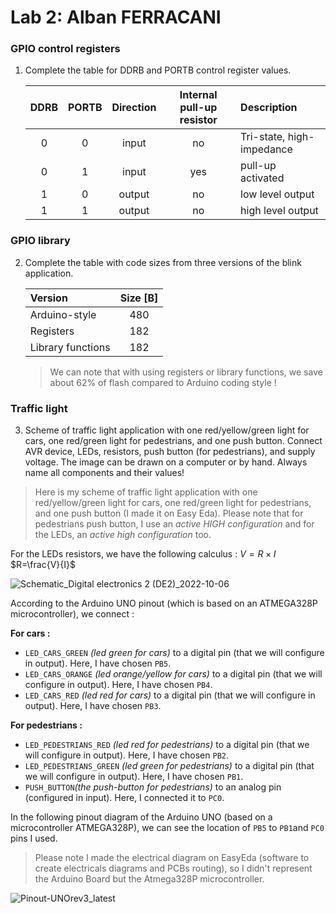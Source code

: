 # Lab 2: Alban FERRACANI

### GPIO control registers

1. Complete the table for DDRB and PORTB control register values.

   | **DDRB** | **PORTB** | **Direction** | **Internal pull-up resistor** | **Description** |
   | :-: | :-: | :-: | :-: | :-- |
   | 0 | 0 | input | no | Tri-state, high-impedance |
   | 0 | 1 | input | yes | pull-up activated|
   | 1 | 0 | output | no| low level output|
   | 1 | 1 | output | no| high level output|

### GPIO library

2. Complete the table with code sizes from three versions of the blink application.

   | **Version** | **Size [B]** |
   | :-- | :-: |
   | Arduino-style     | 480 |
   | Registers         | 182 |
   | Library functions | 182 |
   >We can note that with using registers or library functions, we save about 62% of flash compared to Arduino coding style !

### Traffic light

3. Scheme of traffic light application with one red/yellow/green light for cars, one red/green light for pedestrians, and one push button. Connect AVR device, LEDs, resistors, push button (for pedestrians), and supply voltage. The image can be drawn on a computer or by hand. Always name all components and their values!


>Here is my scheme of traffic light application with one red/yellow/green light for cars, one red/green light for pedestrians, and one push button (I made it on Easy Eda).
>Please note that for pedestrians push button, I use an *active HIGH configuration* and for the LEDs, an *active high configuration* too. 

For the LEDs resistors, we have the following calculus : 
$V=R\times I$
$R=\frac{V}{I}$

![Schematic_Digital electronics 2 (DE2)_2022-10-06](https://user-images.githubusercontent.com/114081879/194310267-dada0ad1-df7f-4a3d-88b0-925073b8f804.svg)

According to the Arduino UNO pinout (which is based on an ATMEGA328P microcontroller), we connect : 

**For cars :**
 - `LED_CARS_GREEN` *(led green for cars)* to a digital pin (that we will configure in output). Here, I have chosen `PB5`.
 - `LED_CARS_ORANGE` *(led orange/yellow for cars)* to a digital pin (that we will configure in output). Here, I have chosen `PB4`.
 - `LED_CARS_RED` *(led red for cars)* to a digital pin (that we will configure in output). Here, I have chosen `PB3`.
 
**For pedestrians :**
 - `LED_PEDESTRIANS_RED` *(led red for pedestrians)* to a digital pin (that we will configure in output). Here, I have chosen `PB2`.
 - `LED_PEDESTRIANS_GREEN` *(led green for pedestrians)* to a digital pin (that we will configure in output). Here, I have chosen `PB1`.
 - `PUSH_BUTTON`*(the push-button for pedestrians)* to an analog pin (configured in input). Here, I connected it to `PC0`.

In the following pinout diagram of the Arduino UNO (based on a microcontroller ATMEGA328P), we can see the location of `PB5` to `PB1`and `PC0` pins I used.
>Please note I made the electrical diagram on EasyEda (software to create electricals diagrams and PCBs routing), so I didn't represent the Arduino Board but the Atmega328P microcontroller. 

![Pinout-UNOrev3_latest](https://user-images.githubusercontent.com/114081879/194305483-f8924e3c-08c0-4ced-933a-794cdd1d37e3.png)
